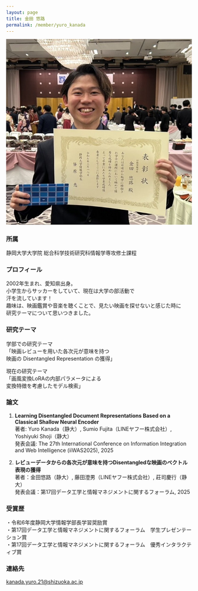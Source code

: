 ```yaml
---
layout: page
title: 金田 悠路
permalink: /member/yuro_kanada
---
```

![写真](/assets/img/members/yuro_kanada.jpg "金田")

### 所属
静岡大学大学院 総合科学技術研究科情報学専攻修士課程

### プロフィール
2002年生まれ、愛知県出身。  
小学生からサッカーをしていて、現在は大学の部活動で  
汗を流しています！  
趣味は、映画鑑賞や音楽を聴くことで、見たい映画を探せないと感じた時に  
研究テーマについて思いつきました。

### 研究テーマ
学部での研究テーマ  
「映画レビューを用いた各次元が意味を持つ  
映画の Disentangled Representation の獲得」

現在の研究テーマ  
「画風変換LoRAの内部パラメータによる  
変換特徴を考慮したモデル検索」

### 論文
1. **Learning Disentangled Document Representations Based on a Classical Shallow Neural Encoder**  
著者: Yuro Kanada（静大）, Sumio Fujita（LINEヤフー株式会社）, Yoshiyuki Shoji（静大）  
発表会議: The 27th International Conference on Information Integration and Web Intelligence (iiWAS2025), 2025  

2. **レビューデータからの各次元が意味を持つDisentangledな映画のベクトル表現の獲得**  
著者：金田悠路（静大）, 藤田澄男（LINEヤフー株式会社）, 莊司慶行（静大）  
発表会議：第17回データ工学と情報マネジメントに関するフォーラム, 2025

### 受賞歴
・令和6年度静岡大学情報学部長学習奨励賞  
・第17回データ工学と情報マネジメントに関するフォーラム　学生プレゼンテーション賞  
・第17回データ工学と情報マネジメントに関するフォーラム　優秀インタラクティブ賞

### 連絡先
kanada.yuro.21@shizuoka.ac.jp